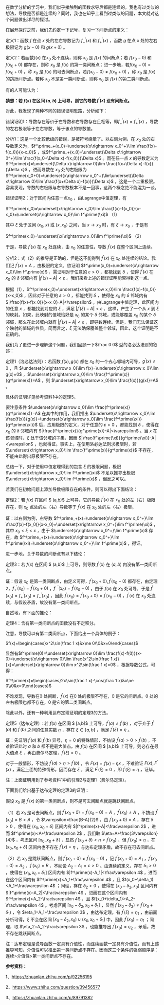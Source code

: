 在数学分析的学习中，我们似乎接触到的函数求导后都是连续的，我也有过类似的想法，导数是否都是连续的？同时，我也在知乎上看到过类似的问题，本文就对这个问题做出详尽的探讨。

在展开探讨之前，我们先约定一下记号，复习一下间断点的定义：

定义1：函数 $f$ 在点 $x$ 处的左右导数记为 $f^\prime_-(x)$ 和 $f^\prime_+(x)$ ，函数 $g$ 在点 $x$ 处的左右极限记为 $g(x-0)$ 和 $g(x+0)$ 。

定义2：若函数$f(x)$ 在$x_0$ 处不连续，则称 $x_0$ 是 $f(x)$ 的间断点；若 $f(x_0-0)$ 和$f(x_0+0)$ 都存在，则称 $x_0$ 是 $f(x)$ 的第一类间断点；进一步地，若$f(x_0-0)=f(x_0+0)$ ，称 $x_0$ 是 $f(x)$ 的可去间断点，若$f(x_0-0)\ne f(x_0+0)$ ，称 $x_0$ 是 $f(x)$ 的跳跃间断点。若称 $x_0$ 不是第一类间断点，则称 $x_0$ 是 $f(x)$ 的第二类间断点。

有的人可能认为：

**猜想：若 $f(x)$ 在区间 $(a,b)$ 上可导，则它的导数 $f^\prime(x)$ 没有间断点。**

对此，我发现了两种不同的错误证明思路，分析如下：

错误证明1：导数存在等价于左导数和右导数存在且相等，即$f^\prime_-(x)=f^\prime_+(x)$ ，导数的左右极限等于左右导数，等于该点的导数值。

分析1：这是一个比较低级的错误，是被符号绕晕了。以右侧为例，在 $x_0$ 处的右导数定义为，$f^\prime_+(x_0)=\underset{x\rightarrow x_0^+}\lim \frac{f(x)-f(x_0)}{x-x_0}$ ，或$f^\prime_+(x_0)=\underset{\Delta x\rightarrow 0^+}\lim \frac{f(x_0+\Delta x)-f(x_0)}{\Delta x}$ 。而在任一点 $x$ 的导数定义为 $f^\prime(x)=\underset{\Delta x\rightarrow 0}\lim \frac{f(x+\Delta x)-f(x)}{\Delta x}$ ，进而导数在 $x_0$ 处的右极限为$f^\prime(x_0+0)=\underset{x\rightarrow x_0^+}\lim\underset{\Delta x\rightarrow 0}\lim \frac{f(x+\Delta x)-f(x)}{\Delta x}$ ，这是一个二重极限。容易发现，导数的右极限与右导数根本不是一回事，这两个概念绝不能混为一谈。

错误证明2：对于区间内任意一点$x_0$ ，由Lagrange中值定理，有

 $f^\prime(x_0)=\underset{x\rightarrow x_0}\lim \frac{f(x)-f(x_0)}{x-x_0}=\underset{x\rightarrow x_0}\lim f^\prime(\xi)$          （1）

其中 $\xi$ 处于区间 $(x_0,x)$ 或 $(x,x_0)$ 之间，当 $x\rightarrow x_0$ 时，有 $\xi\rightarrow x_0$ ，于是有

$f^\prime(x_0)=\underset{\xi\rightarrow x_0}\lim f^\prime(\xi)$                                           （2）

于是，导数 $f^\prime(x)$ 在 $x_0$ 处连续，由 $x_0$ 的任意性，导数 $f^\prime(x)$ 在整个区间上连续。

分析2：式（2）的推导是正确的，但是这不能得到 $f^\prime(x)$ 在 $x_0$ 处连续的结论。我们记 $f^\prime(x)=A$ ，由极限的定义，欲证明 $f^\prime(x_0)=\underset{x\rightarrow x_0}\lim f^\prime(x)$ ，需证明对于任意的 $\varepsilon>0$ ，都能找到 $\delta$ ，使得 $f^\prime(x)$ 在 $x_0$ 的 $\delta$ 邻域内有 $|f^\prime(x)-A|<\varepsilon$ 。我们来看上述的错误证明能否得到这一点。

根据（1），$f^\prime(x_0)=\underset{x\rightarrow x_0}\lim \frac{f(x)-f(x_0)}{x-x_0}$ ，因此对于任意的 $\varepsilon>0$ ，都能找到 $\delta$ ，使得在 $x_0$ 的 $\delta$ 邻域内有 $|\frac{f(x)-f(x_0)}{x-x_0}-A|<\varepsilon$ 。由Lagrange中值定理，此区间内的任意 $x$ ，都能找到对应的 $\xi$ ，满足 $|f^\prime(\xi)-A|<\varepsilon$ ，这样，产生了一个从 $x$ 到 $\xi$ 的映射。如果，此映射的值域恰好是 $x_0$ 的某个 $\delta$ 邻域，或能够覆盖 $x_0$ 的某个 $\delta$ 邻域，那么在此邻域内就有 $|f^\prime(x)-A|<\varepsilon$ ，即导数连续。但是，我们无法保证这个映射的值域的性质，简而言之，$\xi$ 无法确保覆盖整个邻域，因此，这个证明是不正确的。

我们为了更进一步理解这个问题，我们回顾一下$\frac 0 0$ 型的洛必达法则的叙述：

定理1（洛必达法则）：若函数 $f(x),g(x)$ 都在 $x_0$ 的一个去心邻域内可导，$g^\prime(x)\ne 0$ ，且 $\underset{x\rightarrow x_0}\lim f(x)=\underset{x\rightarrow x_0}\lim g(x)=0$ ，$\underset{x\rightarrow x_0}\lim \frac{f^\prime(x)}{g^\prime(x)}=A$ ，则 $\underset{x\rightarrow x_0}\lim \frac{f(x)}{g(x)}=A$ 。

具体的证明详见参考资料1中的定理5。

要注意条件 $\underset{x\rightarrow x_0}\lim \frac{f^\prime(x)}{g^\prime(x)}=A$ 在其中的作用，我们推出 $\underset{x\rightarrow x_0}\lim \frac{f(x)}{g(x)}=\underset{x\rightarrow x_0}\lim \frac{f^\prime(\xi)}{g^\prime(\xi)}$ 后，应用极限的定义，对于任意的 $\varepsilon>0$ ，都能找到 $\delta$ ，使得在 $x_0$ 的 $\delta$ 邻域内有 $|\frac{f^\prime(x)}{g^\prime(x)}-A|<\varepsilon$ 。当 $x$ 在该邻域时，$\xi$ 处于该邻域的子集，因而 $|\frac{f^\prime(\xi)}{g^\prime(\xi)}-A|<\varepsilon$ ，也就得证。事实上，在使用洛必达法则求极限时，若 $\underset{x\rightarrow x_0}\lim \frac{f^\prime(x)}{g^\prime(x)}$ 不存在，不能由此得出原极限不存在。

总结一下，对于使用中值定理得到的包含 $\xi$ 的极限问题，极限 $\underset{x\rightarrow x_0}\lim f^\prime(\xi)$ 不足以推导出极限 $\underset{x\rightarrow x_0}\lim f^\prime(x)$ ，但反之可以。

若我们在初始问题上添加导数极限存在的条件，则可以得出下面结论：

定理2：若 $f(x)$ 在区间 $ (a,b)$ 上可导，它的导数 $f^\prime(x)$ 在 $x_0$ 处的左（右）极限存在，则 $x_0$ 点处的左（右）导数等于 $f^\prime(x)$ 在 $x_0$ 处的左（右）极限。

证：以右侧为例，右导数 $f^\prime_+(x)=\underset{x\rightarrow x_0^+}\lim \frac{f(x)-f(x_0)}{x-x_0}=\underset{x\rightarrow x_0^+}\lim f^\prime(\xi)$ ，其中 $x_0<\xi<x$ ，由于 $\underset{x\rightarrow x_0^+}\lim f^\prime(x)$ 存在，故 $f^\prime_+(x)=\underset{x\rightarrow x_0^+}\lim f^\prime(\xi)=\underset{x\rightarrow x_0^+}\lim f^\prime(x)$ ，得证。

进一步地，关于导数的间断点有以下结论： 

定理3：若 $f(x)$ 在区间 $ (a,b)$ 上可导，则导数 $f^\prime(x)$ 在 $(a,b)$ 内没有第一类间断点。

证：假设 $x_0$ 是第一类间断点，由定义可得，$f^\prime(x_0+0), f^\prime(x_0-0)$ 都存在，由定理2，$f^\prime_+(x_0)=f^\prime(x_0+0)$ ，$f^\prime_-(x_0)=f^\prime(x_0-0)$ ，由于 $f(x)$ 在 $x_0$ 处可导，于是 $f^\prime(x_0)=f^\prime_+(x_0)=f^\prime_-(x_0)$ ，因此 $f^\prime(x_0)=f^\prime(x_0+0)=f^\prime(x_0-0)$ ，$f^\prime(x)$ 在 $x_0$ 处连续，与假设矛盾，故没有第一类间断点。

自然地，有下面的推论：

定理4：含有第一类间断点的函数没有不定积分。

注意，导数可以有第二类间断点，下面给出一个具体的例子：

$f(x)=\begin{cases}x^2\sin(\frac 1 x)&x\ne 0\\0&x=0\end{cases}$

显然有$f^\prime(0)=\underset{x\rightarrow 0}\lim \frac{f(x)-f(0)}{x-0}=\underset{x\rightarrow 0}\lim \frac{x^2\sin(\frac 1 x)}{x}=\underset{x\rightarrow 0}\lim x^2\sin(\frac 1 x)=0$ ，根据导数公式，可得：

$f^\prime(x)=\begin{cases}2x\sin(\frac 1 x)-\cos(\frac 1 x)&x\ne 0\\0&x=0\end{cases}$

不难发现，导数在$0$ 处间断，$f^\prime(x)$ 在$0$ 处的极限不存在，$0$ 是它的间断点。$0$ 处的左右极限也都不存在，$0$ 是它的第二类间断点。



除此以外，还有一种利用达布定理证明的定理3的方法。

定理5（达布定理）：若 $f(x)$ 在区间 $ [a,b]$ 上可导，$f^\prime(a)\ne f^\prime(b)$ ，对于介于 $f^\prime(a)$ 和 $f^\prime(b)$ 之间的任意实数 $\eta$ ，存在 $\xi\in [a,b]$ ，满足 $f^\prime(\xi)=\eta$ 。

证：先证明 $f^\prime(a)$ 和 $f^\prime(b)$ 异号，$\eta=0$ 的特殊情形，不妨设 $f^\prime(a)>0>f^\prime(b)$ ，不难验证此时 $a$ 和 $b$ 都不是最大值点。由 $f(x)$ 在区间 $ [a,b]$ 上可导，则必存在最大值点 $\xi$ ，再由费尔马定理，$f^\prime(\xi)=0$ 。

对于一般情形，不妨设 $f^\prime(a)>\eta>f^\prime(b)$ ，令 $F(x)=f(x)-\eta x$ ，不难验证 $F(x),F^\prime(x)$ ，满足上面的特殊情形，因而存在 $\xi$ ，满足 $F^\prime(\xi)=0$ ，即 $f^\prime(\xi)=\eta$ ，证毕。

注：上面证明用到了参考资料1中的引理2与定理1（费尔马定理）。



下面我们给出基于达布定理的定理3的证明：

假设 $x_0$ 是 $f^\prime(x)$ 的第一类间断点，则不是可去间断点就是跳跃间断点。

（1）若 $x_0$ 是可去间断点，则 $f^\prime(x_0+0)=f^\prime(x_0-0)=A$ ，$f^\prime(x_0)\ne A$ ，不妨设 $f^\prime(x_0)=B>A$ ，令 $\varepsilon=\frac{B-A}{2}$ ，由 $f^\prime(x_0+0)=A$ ，存在 $\delta>0$ ，使得在 $(x_0,x_0+\delta]$ 区间内有 $|f^\prime(x)-A|<\frac\varepsilon 2$ ，进而 $f^\prime(x)<A+\frac\varepsilon 2$ ，我们取 $\eta=A+\frac{3\varepsilon}{4}$ ，考虑区间 $[x_0,x_0+\delta]$ ，显然 $f^\prime(x_0+\delta)<\eta<f^\prime(x_0)$ ，但 $f^\prime(x_0)\ne \eta$ ，在 $(x_0,x_0+\delta]$ 区间内也不存在 $f^\prime(x)=\eta$ ，与达布定理矛盾，故不存在可去间断点。

（2）若 $x_0$ 是跳跃间断点，则 $f^\prime(x_0+0)\ne f^\prime(x_0-0)$ ，记 $f^\prime(x_0+0)=A_1$ ，$f^\prime(x_0-0)=A_2$ ，$f^\prime(x_0)=B$ ，不妨设 $A_2-A_1=\varepsilon>0$ 。由连续的定义，存在 $\delta_1>0$ ，使得在 $(x_0,x_0+\delta_1]$ 区间内有 $|f^\prime(x)-A_1|<\frac\varepsilon 4$ ，进而在这个区间内有 $f^\prime(x)<A_1+\frac\varepsilon 4$ ，且 $f(x_0+\delta_1)<A_1+\frac\varepsilon 4$ ；同理，存在 $\delta_2>0$ ，使得在 $[x_0-\delta_2,x_0)$ 区间内有 $|f^\prime(x)-A_2|<\frac\varepsilon 4$ ，进而在这个区间内有 $f^\prime(x)>A_2-\frac\varepsilon 4$ ，且 $f(x_0+\delta_1)>A_2-\frac\varepsilon 4$ 。考虑区间 $[x_0-\delta_2,x_0+\delta_1]$ ，显然 $f^\prime(x_0-\delta_2)\ne f^\prime(x_0+\delta_1)$ ，令 $\eta_1=A_1+\frac\varepsilon 3$ ，由达布定理，有 $f^\prime(\xi)=\eta_1$ ，由前面分析可得，$\xi$ 不会在区间 $[x_0-\delta_2,x_0)\cup(x_0,x_0+\delta_1]$ 中，因此 $f^\prime(x_0)=\eta_1$ ；同理，取 $\eta_2=A_2-\frac\varepsilon 3$ ，也能推导出 $f^\prime(x_0)=\eta_2$ ，矛盾，故不存在跳跃间断点。

注：达布定理是说导函数一定具有介值性，而连续函数一定具有介值性，而有上述推导可知，介值性可以推出第一类间断点不存在。因而这三个条件的强弱顺序是：连续>介值性>第一类间断点不存在。



**参考资料：**

1、https://zhuanlan.zhihu.com/p/92256195

2、https://www.zhihu.com/question/39456577  

3、https://zhuanlan.zhihu.com/p/89791382

